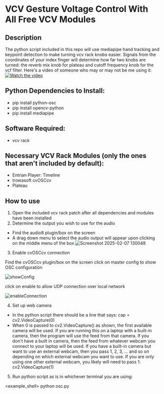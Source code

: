 # VCV Gesture Voltage Control With All Free VCV Modules
## Description
The python script included in this repo will use mediapipe hand tracking and keypoint detection to make turning vcv rack knobs easier. Signals from the coordinates of your index finger will determine how far two knobs are turned: the reverb mix knob for plateau and cutoff frequency knob for the vcf filter. Here's a video of someone who may or may not be me using it:
[![Watch the video](https://img.youtube.com/vi/XEEX_NDXvdY/maxresdefault.jpg)](https://www.youtube.com/watch?v=XEEX_NDXvdY)
## Python Dependencies to Install:
- pip install python-osc
- pip install opencv-python 
- pip install mediapipe 
## Software Required:
- vcv rack
## Necessary VCV Rack Modules (only the ones that aren't included by default):
- Entrian Player: Timeline
- trowasoft cvOSCcv
- Plateau
## How to use
1. Open the included vcv rack patch after all dependencies and modules have been installed
2. Determine the output you wish to use for the audio
- Find the audio8 plugin/box on the screen
- A drag down menu to select the audio output will appear upon clicking on the middle menu of the box
![Screenshot 2025-02-07 130048](https://github.com/user-attachments/assets/3c25cdd9-5dae-4493-9e31-6722fab434ca)
3. Enable cvOSCcv connection

Find the cvOSCcv plugin/box on the screen
click on master config to show OSC configuration

![showConfig](https://github.com/user-attachments/assets/9be99779-b28f-4820-936a-2ecdb3a8a416)

click on enable to allow UDP connection over local network

![enableConnection](https://github.com/user-attachments/assets/a8e10b6b-a8c9-40c5-9c22-86c0990407bf)

4. Set up web camera
- In the python script there should be a line that says:
cap = cv2.VideoCapture(0)
- When 0 is passed to cv2.VideoCapture() as shown, the first available camera will be used. If you are running this on a laptop with a built-in camera, then the program will use the feed from that camera. If you don't have a built in camera, then the feed from whatever webcam you connect to your laptop will be used. If you have a built-in camera but want to use an external webcam, then you pass 1, 2, 3, ... and so on depending on which external webcam you want to use. If you are only using one other external webcam, you likely will need to pass 1:
cv2.VideoCapture(1)
5. Run python script as is in whichever terminal you are using:

<example_shell> python osc.py
